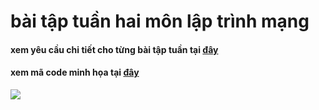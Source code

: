 # bài tập tuần hai môn lập trình mạng
#### xem yêu cầu chi tiết cho từng bài tập tuần tại [đây](https://github.com/phamhongphuc1999/LapTrinhMang/tree/master/requiment) 
#### xem mã code minh họa tại [đây](https://github.com/phamhongphuc1999/LapTrinhMang/tree/master/ma-minh-hoa)

<image src="https://encrypted-tbn0.gstatic.com/images?q=tbn%3AANd9GcQjzqtQ_oetIyhikvjG3P6W6nBJgmT1qmXqOEqxpkBxZfwdQB_E&usqp=CAU">
